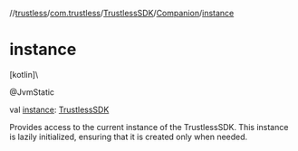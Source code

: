 //[trustless](../../../../index.md)/[com.trustless](../../index.md)/[TrustlessSDK](../index.md)/[Companion](index.md)/[instance](instance.md)

# instance

[kotlin]\

@JvmStatic

val [instance](instance.md): [TrustlessSDK](../index.md)

Provides access to the current instance of the TrustlessSDK. This instance is lazily initialized, ensuring that it is created only when needed.
